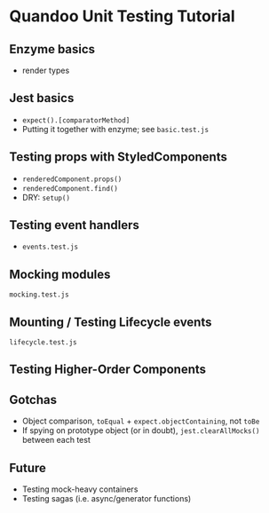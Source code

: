 # Quandoo Unit Testing Tutorial

## Enzyme basics
* render types

## Jest basics
* `expect().[comparatorMethod]`
* Putting it together with enzyme; see `basic.test.js`

## Testing props with StyledComponents
* `renderedComponent.props()`
* `renderedComponent.find()`
* DRY: `setup()`

## Testing event handlers
* `events.test.js`

## Mocking modules
`mocking.test.js`

## Mounting / Testing Lifecycle events
`lifecycle.test.js`

## Testing Higher-Order Components

## Gotchas
* Object comparison, `toEqual` + `expect.objectContaining`, not `toBe`
* If spying on prototype object (or in doubt), `jest.clearAllMocks()` between each test

## Future
* Testing mock-heavy containers
* Testing sagas (i.e. async/generator functions)
